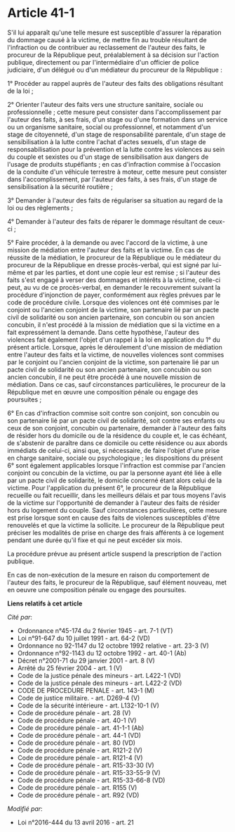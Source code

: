 # Article 41-1

S'il lui apparaît qu'une telle mesure est susceptible d'assurer la réparation du dommage causé à la victime, de mettre fin au
trouble résultant de l'infraction ou de contribuer au reclassement de l'auteur des faits, le procureur de la République peut,
préalablement à sa décision sur l'action publique, directement ou par l'intermédiaire d'un officier de police judiciaire,
d'un délégué ou d'un médiateur du procureur de la République : 

1° Procéder au rappel auprès de l'auteur des faits des obligations résultant de la loi ; 

2° Orienter l'auteur des faits vers une structure sanitaire, sociale ou professionnelle ; cette mesure peut consister dans
l'accomplissement par l'auteur des faits, à ses frais, d'un stage ou d'une formation dans un service ou un organisme
sanitaire, social ou professionnel, et notamment d'un stage de citoyenneté, d'un stage de responsabilité parentale, d'un
stage de sensibilisation à la lutte contre l'achat d'actes sexuels, d'un stage de responsabilisation pour la prévention et la
lutte contre les violences au sein du couple et sexistes ou d'un stage de sensibilisation aux dangers de l'usage de produits
stupéfiants ; en cas d'infraction commise à l'occasion de la conduite d'un véhicule terrestre à moteur, cette mesure peut
consister dans l'accomplissement, par l'auteur des faits, à ses frais, d'un stage de sensibilisation à la sécurité
routière ; 

3° Demander à l'auteur des faits de régulariser sa situation au regard de la loi ou des règlements ; 

4° Demander à l'auteur des faits de réparer le dommage résultant de ceux-ci ; 

5° Faire procéder, à la demande ou avec l'accord de la victime, à une mission de médiation entre l'auteur des faits et la
victime. En cas de réussite de la médiation, le procureur de la République ou le médiateur du procureur de la République en
dresse procès-verbal, qui est signé par lui-même et par les parties, et dont une copie leur est remise ; si l'auteur des
faits s'est engagé à verser des dommages et intérêts à la victime, celle-ci peut, au vu de ce procès-verbal, en demander le
recouvrement suivant la procédure d'injonction de payer, conformément aux règles prévues par le code de procédure civile.
Lorsque des violences ont été commises par le conjoint ou l'ancien conjoint de la victime, son partenaire lié par un pacte
civil de solidarité ou son ancien partenaire, son concubin ou son ancien concubin, il n'est procédé à la mission de médiation
que si la victime en a fait expressément la demande. Dans cette hypothèse, l'auteur des violences fait également l'objet d'un
rappel à la loi en application du 1° du présent article. Lorsque, après le déroulement d'une mission de médiation entre
l'auteur des faits et la victime, de nouvelles violences sont commises par le conjoint ou l'ancien conjoint de la victime,
son partenaire lié par un pacte civil de solidarité ou son ancien partenaire, son concubin ou son ancien concubin, il ne peut
être procédé à une nouvelle mission de médiation. Dans ce cas, sauf circonstances particulières, le procureur de la
République met en œuvre une composition pénale ou engage des poursuites ; 

6° En cas d'infraction commise soit contre son conjoint, son concubin ou son partenaire lié par un pacte civil de solidarité,
soit contre ses enfants ou ceux de son conjoint, concubin ou partenaire, demander à l'auteur des faits de résider hors du
domicile ou de la résidence du couple et, le cas échéant, de s'abstenir de paraître dans ce domicile ou cette résidence ou
aux abords immédiats de celui-ci, ainsi que, si nécessaire, de faire l'objet d'une prise en charge sanitaire, sociale ou
psychologique ; les dispositions du présent 6° sont également applicables lorsque l'infraction est commise par l'ancien
conjoint ou concubin de la victime, ou par la personne ayant été liée à elle par un pacte civil de solidarité, le domicile
concerné étant alors celui de la victime. Pour l'application du présent 6°, le procureur de la République recueille ou fait
recueillir, dans les meilleurs délais et par tous moyens l'avis de la victime sur l'opportunité de demander à l'auteur des
faits de résider hors du logement du couple. Sauf circonstances particulières, cette mesure est prise lorsque sont en cause
des faits de violences susceptibles d'être renouvelés et que la victime la sollicite. Le procureur de la République peut
préciser les modalités de prise en charge des frais afférents à ce logement pendant une durée qu'il fixe et qui ne peut
excéder six mois. 

La procédure prévue au présent article suspend la prescription de l'action publique. 

En cas de non-exécution de la mesure en raison du comportement de l'auteur des faits, le procureur de la République, sauf
élément nouveau, met en oeuvre une composition pénale ou engage des poursuites.

**Liens relatifs à cet article**

_Cité par_:

  - Ordonnance n°45-174 du 2 février 1945 - art. 7-1 (VT)
  - Loi n°91-647 du 10 juillet 1991 - art. 64-2 (VD)
  - Ordonnance no 92-1147 du 12 octobre 1992 relative  - art. 23-3 (V)
  - Ordonnance n°92-1143 du 12 octobre 1992 - art. 40-1 (Ab)
  - Décret n°2001-71 du 29 janvier 2001 - art. 8 (V)
  - Arrêté du 25 février 2004 - art. 1 (V)
  - Code de la justice pénale des mineurs - art. L422-1 (VD)
  - Code de la justice pénale des mineurs - art. L422-2 (VD)
  - CODE DE PROCEDURE PENALE - art. 143-1 (M)
  - Code de justice militaire. - art. D269-4 (V)
  - Code de la sécurité intérieure - art. L132-10-1 (V)
  - Code de procédure pénale - art. 28 (V)
  - Code de procédure pénale - art. 40-1 (V)
  - Code de procédure pénale - art. 41-1-1 (Ab)
  - Code de procédure pénale - art. 44-1 (VD)
  - Code de procédure pénale - art. 80 (VD)
  - Code de procédure pénale - art. R121-2 (V)
  - Code de procédure pénale - art. R121-4 (V)
  - Code de procédure pénale - art. R15-33-30 (V)
  - Code de procédure pénale - art. R15-33-55-9 (V)
  - Code de procédure pénale - art. R15-33-66-8 (VD)
  - Code de procédure pénale - art. R155 (V)
  - Code de procédure pénale - art. R92 (VD)

_Modifié par_:

  - Loi n°2016-444 du 13 avril 2016 - art. 21
